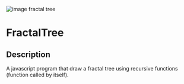 ![image fractal tree](http://corentin-thomasset.fr/public/img1.PNG "Image fractal tree")

# FractalTree

## Description
A javascript program that draw a fractal tree using recursive functions (function called by itself).

